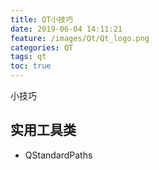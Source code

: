 ```yaml
---
title: QT小技巧
date: 2019-06-04 14:11:21
feature: /images/Qt/Qt_logo.png
categories: QT
tags: qt
toc: true
---
```


小技巧

<!-- More -->

## 实用工具类
* QStandardPaths

